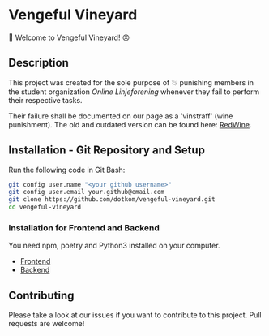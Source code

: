 # Vengeful Vineyard

:wine_glass: Welcome to Vengeful Vineyard! :angry:

## Description

This project was created for the sole purpose of :boom: punishing members in the
student organization <i>Online Linjeforening</i> whenever they fail to perform
their respective tasks.

Their failure shall be documented on our page as a 'vinstraff' (wine punishment).
The old and outdated version can be found here: [RedWine](https://online.ntnu.no/redwine/).

## Installation - Git Repository and Setup

Run the following code in Git Bash:

```bash
git config user.name "<your github username>"
git config user.email your.github@email.com
git clone https://github.com/dotkom/vengeful-vineyard.git
cd vengeful-vineyard
```

### Installation for Frontend and Backend
You need npm, poetry and Python3 installed on your computer.

* [Frontend](frontend/README.md)
* [Backend](backend/README.md)

## Contributing
Please take a look at our issues if you want to contribute to this project. Pull requests are welcome!
